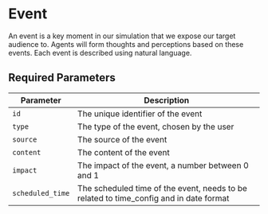 # Event

An event is a key moment in our simulation that we expose our target audience to. Agents will form thoughts and perceptions based on these events. Each event is described using natural language.

## Required Parameters

 Parameter | Description |
-----------|-------------|
 `id` | The unique identifier of the event |
 `type` | The type of the event, chosen by the user |
 `source` | The source of the event |
 `content` | The content of the event |
 `impact` | The impact of the event, a number between 0 and 1 |
 `scheduled_time` | The scheduled time of the event, needs to be related to time_config and in date format |
